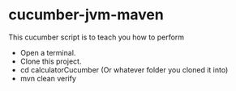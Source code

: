 cucumber-jvm-maven
==================

This cucumber script is to teach you how to perform
* Open a terminal.
* Clone this project.
* cd calculatorCucumber (Or whatever folder you cloned it into)
* mvn clean verify
